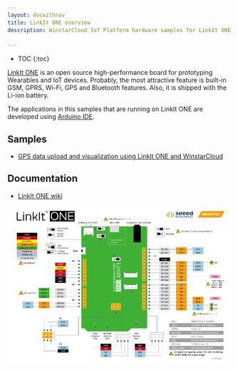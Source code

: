 ```yaml
---
layout: docwithnav
title: LinkIt ONE overview
description: WinstarCloud IoT Platform hardware samples for LinkIt ONE devices.

---
```


* TOC
{:toc}

[LinkIt ONE](https://wiki.seeedstudio.com/LinkIt_ONE/) is an open source high-performance board for prototyping Wearables and IoT devices.
Probably, the most attractive feature is built-in GSM, GPRS, Wi-Fi, GPS and Bluetooth features. Also, it is shipped with the Li-ion battery.

The applications in this samples that are running on LinkIt ONE are developed using [Arduino IDE](https://www.arduino.cc/en/Main/Software).

## Samples

 - [GPS data upload and visualization using LinkIt ONE and WinstarCloud](/docs/samples/linkit-one/gps/)

## Documentation

 - [LinkIt ONE wiki](https://wiki.seeedstudio.com/LinkIt_ONE/)

 ![image](https://raw.githubusercontent.com/SeeedDocument/Linkit-ONE/master/image/1000px-LinkItONE_RESOURCE.png)